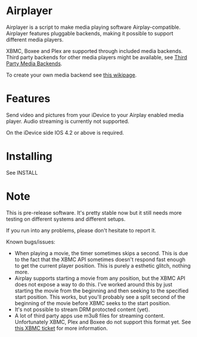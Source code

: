 Airplayer
============
Airplayer is a script to make media playing software Airplay-compatible.
Airplayer features pluggable backends, making it possible to support different
media players.

XBMC, Boxee and Plex are supported through included media backends.
Third party backends for other media players might be available, see [Third Party Media Backends](https://github.com/PascalW/Airplayer/wiki/Third-party-media-backends/).

To create your own media backend
see [this wikipage](https://github.com/PascalW/Airplayer/wiki/Media-backends).

Features
========
Send video and pictures from your iDevice to your Airplay enabled media player. Audio
streaming is currently not supported.

On the iDevice side IOS 4.2 or above is required.

Installing
==========

See INSTALL
    
    
Note
=========
This is pre-release software. It's pretty stable now but it still needs more testing
on different systems and different setups.

If you run into any problems, please don't hesitate to report it.

Known bugs/issues:

* When playing a movie, the timer sometimes skips a second. This is due to the fact that the
XBMC API sometimes doesn't respond fast enough to get the current player position.
This is purely a esthetic glitch, nothing more.
* Airplay supports starting a movie from any position, but the XBMC API does not expose a way
to do this. I've worked around this by just starting the movie from the beginning and then seeking
to the specified start position. This works, but you'll probably see a split second of the beginning
of the movie before XBMC seeks to the start position.
* It's not possible to stream DRM protocted content (yet).
* A lot of third party apps use m3u8 files for streaming content. Unfortunately XBMC, Plex and Boxee do not
support this format yet. See [this XBMC ticket](http://trac.xbmc.org/ticket/11175) for more information.
